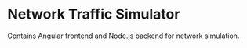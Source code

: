 # Network Traffic Simulator 
 
Contains Angular frontend and Node.js backend for network simulation. 
